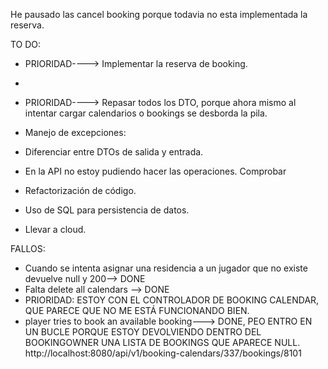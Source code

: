 He pausado las cancel booking porque todavia no esta implementada la reserva.




TO DO:
- PRIORIDAD----> Implementar la reserva de booking.
- 
- PRIORIDAD----> Repasar todos los DTO, porque ahora mismo al intentar cargar calendarios o bookings se desborda la pila.
- Manejo de excepciones:
- Diferenciar entre DTOs de salida y entrada.
- En la API no estoy pudiendo hacer las operaciones. Comprobar
- Refactorización de código.

- Uso de SQL para persistencia de datos.
- Llevar a cloud.


FALLOS:

- Cuando se intenta asignar una residencia a un jugador que no existe devuelve null y 200--> DONE
- Falta delete all calendars --> DONE
- PRIORIDAD: ESTOY CON EL CONTROLADOR DE BOOKING CALENDAR, QUE PARECE QUE NO ME ESTÁ FUNCIONANDO BIEN.
- player tries to book an available booking---> DONE, PEO ENTRO EN UN BUCLE PORQUE ESTOY DEVOLVIENDO DENTRO DEL BOOKINGOWNER UNA LISTA DE BOOKINGS QUE APARECE NULL.
  http://localhost:8080/api/v1/booking-calendars/337/bookings/8101